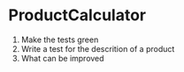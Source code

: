 # ProductCalculator
1) Make the tests green
2) Write a test for the descrition of a product
3) What can be improved
